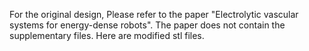 For the original design, Please refer to the paper  "Electrolytic vascular systems for energy-dense robots". The paper does not contain the supplementary files. Here are modified stl files.
